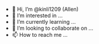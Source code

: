 - 👋 Hi, I’m @kinli1209 (Allen)
- 👀 I’m interested in ...
- 🌱 I’m currently learning ...
- 💞️ I’m looking to collaborate on ...
- 📫 How to reach me ...

<!---
kinli1209/kinli1209 is a ✨ special ✨ repository because its `README.md` (this file) appears on your GitHub profile.
You can click the Preview link to take a look at your changes.
--->
